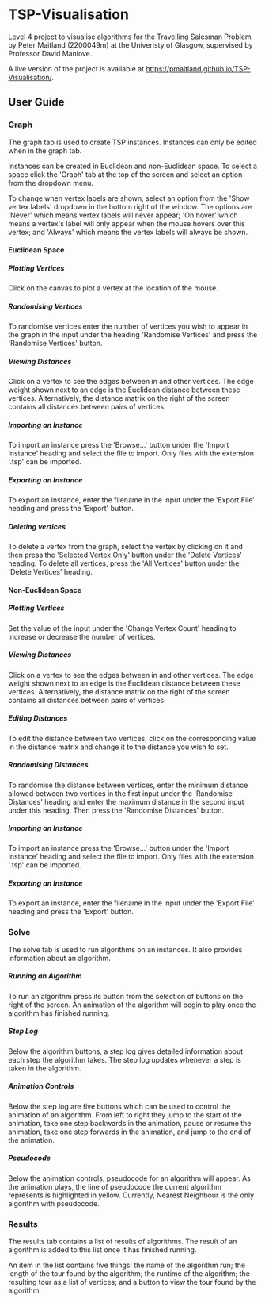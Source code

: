 # TSP-Visualisation

Level 4 project to visualise algorithms for the Travelling Salesman Problem by Peter Maitland (2200049m) at the Univeristy of Glasgow, supervised by Professor David Manlove.

A live version of the project is available at https://pmaitland.github.io/TSP-Visualisation/.

## User Guide

### Graph

The graph tab is used to create TSP instances. Instances can only be edited when in the graph tab.

Instances can be created in Euclidean and non-Euclidean space. To select a space click the 'Graph' tab at the top of the screen and select an option from the dropdown menu.

To change when vertex labels are shown, select an option from the 'Show vertex labels' dropdown in the bottom right of the window. The options are 'Never' which means vertex labels will never appear; 'On hover' which means a vertex's label will only appear when the mouse hovers over this vertex; and 'Always' which means the vertex labels will always be shown.

#### Euclidean Space

##### Plotting Vertices
Click on the canvas to plot a vertex at the location of the mouse.

##### Randomising Vertices
To randomise vertices enter the number of vertices you wish to appear in the graph in the input under the heading 'Randomise Vertices' and press the 'Randomise Vertices' button.

##### Viewing Distances
Click on a vertex to see the edges between in and other vertices. The edge weight shown next to an edge is the Euclidean distance between these vertices. Alternatively, the distance matrix on the right of the screen contains all distances between pairs of vertices.

##### Importing an Instance
To import an instance press the 'Browse...' button under the 'Import Instance' heading and select the file to import. Only files with the extension '.tsp' can be imported.

##### Exporting an Instance
To export an instance, enter the filename in the input under the 'Export File' heading and press the 'Export' button.

##### Deleting vertices
To delete a vertex from the graph, select the vertex by clicking on it and then press the 'Selected Vertex Only' button under the 'Delete Vertices' heading. To delete all vertices, press the 'All Vertices' button under the 'Delete Vertices' heading.

#### Non-Euclidean Space

##### Plotting Vertices
Set the value of the input under the 'Change Vertex Count' heading to increase or decrease the number of vertices.

##### Viewing Distances
Click on a vertex to see the edges between in and other vertices. The edge weight shown next to an edge is the Euclidean distance between these vertices. Alternatively, the distance matrix on the right of the screen contains all distances between pairs of vertices.

##### Editing Distances
To edit the distance between two vertices, click on the corresponding value in the distance matrix and change it to the distance you wish to set.

##### Randomising Distances
To randomise the distance between vertices, enter the minimum distance allowed between two vertices in the first input under the 'Randomise Distances' heading and enter the maximum distance in the second input under this heading. Then press the 'Randomise Distances' button.

##### Importing an Instance
To import an instance press the 'Browse...' button under the 'Import Instance' heading and select the file to import. Only files with the extension '.tsp' can be imported.

##### Exporting an Instance
To export an instance, enter the filename in the input under the 'Export File' heading and press the 'Export' button.

### Solve
The solve tab is used to run algorithms on an instances. It also provides information about an algorithm.

##### Running an Algorithm
To run an algorithm press its button from the selection of buttons on the right of the screen. An animation of the algorithm will begin to play once the algorithm has finished running.

##### Step Log
Below the algorithm buttons, a step log gives detailed information about each step the algorithm takes. The step log updates whenever a step is taken in the algorithm.

##### Animation Controls
Below the step log are five buttons which can be used to control the animation of an algorithm. From left to right they jump to the start of the animation, take one step backwards in the animation, pause or resume the animation, take one step forwards in the animation, and jump to the end of the animation.

##### Pseudocode
Below the animation controls, pseudocode for an algorithm will appear. As the animation plays, the line of pseudocode the current algorithm represents is highlighted in yellow. Currently, Nearest Neighbour is the only algorithm with pseudocode.

### Results
The results tab contains a list of results of algorithms. The result of an algorithm is added to this list once it has finished running.

An item in the list contains five things: the name of the algorithm run; the length of the tour found by the algorithm; the runtime of the algorithm; the resulting tour as a list of vertices; and a button to view the tour found by the algorithm.
